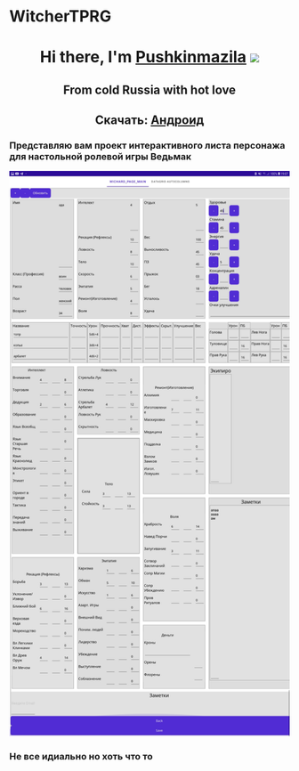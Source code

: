 # WitcherTPRG

<h1 align="center">Hi there, I'm <a href="https://github.com/Pushkinmazila/" target="_blank">Pushkinmazila</a> 
<img src="https://github.com/blackcater/blackcater/raw/main/images/Hi.gif" height="32"/></h1>
<h2 align="center">From cold Russia with hot love</h2>
<h2 align="center">Скачать: <a href="https://github.com/Pushkinmazila/WitcherTPRG/releases/" target="_blank">Андроид</a> 
<h3>Представляю вам проект интерактивного листа персонажа для настольной ролевой игры Ведьмак</h3>

![alt text](./Screenshot_list.jpg)
<h3>Не все идиально но хоть что то</h3>
